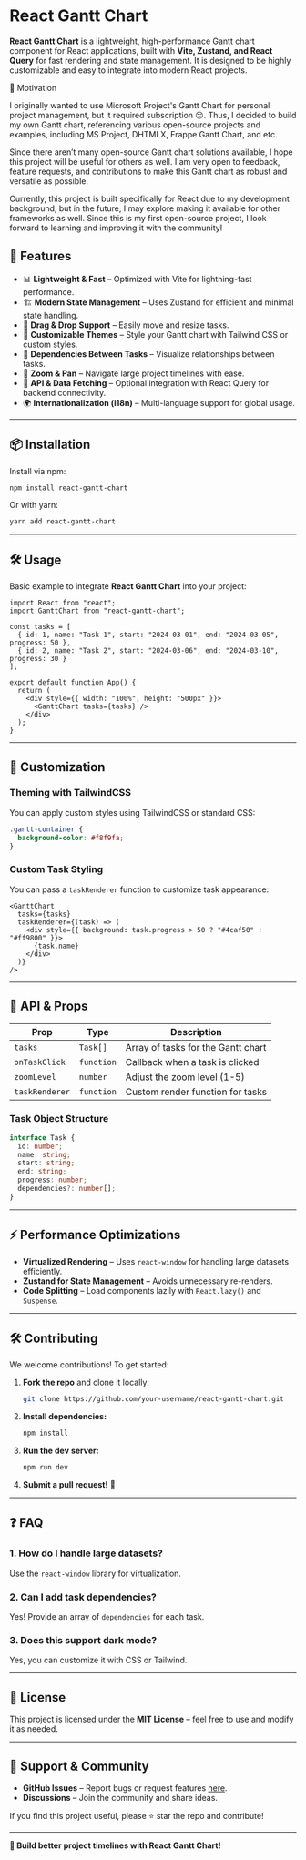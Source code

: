 # React Gantt Chart

<!-- ![React Gantt Chart](https://raw.githubusercontent.com/jaeungkim/react-gantt-chart/main/public/readmeImg.png) -->

**React Gantt Chart** is a lightweight, high-performance Gantt chart component for React applications, built with **Vite, Zustand, and React Query** for fast rendering and state management. It is designed to be highly customizable and easy to integrate into modern React projects.

🎯 Motivation

I originally wanted to use Microsoft Project's Gantt Chart for personal project management, but it required subscription 😔. Thus, I decided to build my own Gantt chart, referencing various open-source projects and examples, including MS Project, DHTMLX, Frappe Gantt Chart, and etc.

Since there aren’t many open-source Gantt chart solutions available, I hope this project will be useful for others as well. I am very open to feedback, feature requests, and contributions to make this Gantt chart as robust and versatile as possible.

Currently, this project is built specifically for React due to my development background, but in the future, I may explore making it available for other frameworks as well. Since this is my first open-source project, I look forward to learning and improving it with the community!

## 🚀 Features
- 📊 **Lightweight & Fast** – Optimized with Vite for lightning-fast performance.
- 🏗 **Modern State Management** – Uses Zustand for efficient and minimal state handling.
- 🔄 **Drag & Drop Support** – Easily move and resize tasks.
- 🎨 **Customizable Themes** – Style your Gantt chart with Tailwind CSS or custom styles.
- 🔗 **Dependencies Between Tasks** – Visualize relationships between tasks.
- 📆 **Zoom & Pan** – Navigate large project timelines with ease.
- 🔧 **API & Data Fetching** – Optional integration with React Query for backend connectivity.
- 🌍 **Internationalization (i18n)** – Multi-language support for global usage.

---

## 📦 Installation

Install via npm:

```sh
npm install react-gantt-chart
```

Or with yarn:

```sh
yarn add react-gantt-chart
```

---

## 🛠 Usage

Basic example to integrate **React Gantt Chart** into your project:

```tsx
import React from "react";
import GanttChart from "react-gantt-chart";

const tasks = [
  { id: 1, name: "Task 1", start: "2024-03-01", end: "2024-03-05", progress: 50 },
  { id: 2, name: "Task 2", start: "2024-03-06", end: "2024-03-10", progress: 30 }
];

export default function App() {
  return (
    <div style={{ width: "100%", height: "500px" }}>
      <GanttChart tasks={tasks} />
    </div>
  );
}
```

---

## 🎨 Customization

### **Theming with TailwindCSS**

You can apply custom styles using TailwindCSS or standard CSS:

```css
.gantt-container {
  background-color: #f8f9fa;
}
```

### **Custom Task Styling**

You can pass a `taskRenderer` function to customize task appearance:

```tsx
<GanttChart
  tasks={tasks}
  taskRenderer={(task) => (
    <div style={{ background: task.progress > 50 ? "#4caf50" : "#ff9800" }}>
      {task.name}
    </div>
  )}
/>
```

---

## 📡 API & Props

| Prop         | Type       | Description                          |
|-------------|-----------|--------------------------------------|
| `tasks`     | `Task[]`   | Array of tasks for the Gantt chart  |
| `onTaskClick` | `function` | Callback when a task is clicked    |
| `zoomLevel` | `number`   | Adjust the zoom level (1-5)        |
| `taskRenderer` | `function` | Custom render function for tasks |

### **Task Object Structure**

```ts
interface Task {
  id: number;
  name: string;
  start: string;
  end: string;
  progress: number;
  dependencies?: number[];
}
```

---

## ⚡ Performance Optimizations
- **Virtualized Rendering** – Uses `react-window` for handling large datasets efficiently.
- **Zustand for State Management** – Avoids unnecessary re-renders.
- **Code Splitting** – Load components lazily with `React.lazy()` and `Suspense`.

---

## 🛠 Contributing
We welcome contributions! To get started:

1. **Fork the repo** and clone it locally:
   ```sh
   git clone https://github.com/your-username/react-gantt-chart.git
   ```
2. **Install dependencies:**
   ```sh
   npm install
   ```
3. **Run the dev server:**
   ```sh
   npm run dev
   ```
4. **Submit a pull request!** 🎉

---

## ❓ FAQ
### **1. How do I handle large datasets?**
Use the `react-window` library for virtualization.

### **2. Can I add task dependencies?**
Yes! Provide an array of `dependencies` for each task.

### **3. Does this support dark mode?**
Yes, you can customize it with CSS or Tailwind.

---

## 📜 License
This project is licensed under the **MIT License** – feel free to use and modify it as needed.

---

## 🌟 Support & Community
- **GitHub Issues** – Report bugs or request features [here](https://github.com/your-username/react-gantt-chart/issues).
- **Discussions** – Join the community and share ideas.

If you find this project useful, please ⭐ star the repo and contribute!

---

**🚀 Build better project timelines with React Gantt Chart!**

